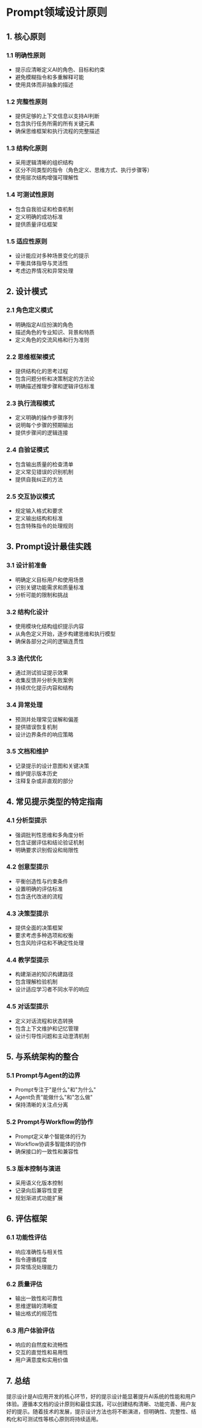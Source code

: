# Prompt领域设计原则

## 1. 核心原则

### 1.1 明确性原则
- 提示应清晰定义AI的角色、目标和约束
- 避免模糊指令和多重解释可能
- 使用具体而非抽象的描述

### 1.2 完整性原则
- 提供足够的上下文信息以支持AI判断
- 包含执行任务所需的所有关键元素
- 确保思维框架和执行流程的完整描述

### 1.3 结构化原则
- 采用逻辑清晰的组织结构
- 区分不同类型的指令（角色定义、思维方式、执行步骤等）
- 使用层次结构增强可理解性

### 1.4 可测试性原则
- 包含自我验证和检查机制
- 定义明确的成功标准
- 提供质量评估框架

### 1.5 适应性原则
- 设计能应对多种场景变化的提示
- 平衡具体指导与灵活性
- 考虑边界情况和异常处理

## 2. 设计模式

### 2.1 角色定义模式
- 明确指定AI应扮演的角色
- 描述角色的专业知识、背景和特质
- 定义角色的交流风格和行为准则

### 2.2 思维框架模式
- 提供结构化的思考过程
- 包含问题分析和决策制定的方法论
- 明确描述推理步骤和逻辑评估标准

### 2.3 执行流程模式
- 定义明确的操作步骤序列
- 说明每个步骤的预期输出
- 提供步骤间的逻辑连接

### 2.4 自验证模式
- 包含输出质量的检查清单
- 定义常见错误的识别机制
- 提供自我纠正的方法

### 2.5 交互协议模式
- 规定输入格式和要求
- 定义输出结构和标准
- 包含特殊指令的处理规则

## 3. Prompt设计最佳实践

### 3.1 设计前准备
- 明确定义目标用户和使用场景
- 识别关键功能需求和质量标准
- 分析可能的限制和挑战

### 3.2 结构化设计
- 使用模块化结构组织提示内容
- 从角色定义开始，逐步构建思维和执行模型
- 确保各部分之间的逻辑连贯性

### 3.3 迭代优化
- 通过测试验证提示效果
- 收集反馈并分析失败案例
- 持续优化提示内容和结构

### 3.4 异常处理
- 预测并处理常见误解和偏差
- 提供错误恢复机制
- 设计边界条件的响应策略

### 3.5 文档和维护
- 记录提示的设计意图和关键决策
- 维护提示版本历史
- 注释复杂或非直观的部分

## 4. 常见提示类型的特定指南

### 4.1 分析型提示
- 强调批判性思维和多角度分析
- 包含证据评估和结论验证机制
- 明确要求识别假设和局限性

### 4.2 创意型提示
- 平衡创造性与约束条件
- 设置明确的评估标准
- 包含迭代改进的流程

### 4.3 决策型提示
- 提供全面的决策框架
- 要求考虑多种选项和权衡
- 包含风险评估和不确定性处理

### 4.4 教学型提示
- 构建渐进的知识构建路径
- 包含理解检验机制
- 设计适应学习者不同水平的响应

### 4.5 对话型提示
- 定义对话流程和状态转换
- 包含上下文维护和记忆管理
- 设计引导性问题和主动澄清机制

## 5. 与系统架构的整合

### 5.1 Prompt与Agent的边界
- Prompt专注于"是什么"和"为什么"
- Agent负责"能做什么"和"怎么做"
- 保持清晰的关注点分离

### 5.2 Prompt与Workflow的协作
- Prompt定义单个智能体的行为
- Workflow协调多智能体的协作
- 确保接口的一致性和兼容性

### 5.3 版本控制与演进
- 采用语义化版本控制
- 记录向后兼容性变更
- 规划渐进式功能扩展

## 6. 评估框架

### 6.1 功能性评估
- 响应准确性与相关性
- 指令遵循程度
- 异常情况处理能力

### 6.2 质量评估
- 输出一致性和可靠性
- 思维逻辑的清晰度
- 输出格式的规范性

### 6.3 用户体验评估
- 响应的自然度和流畅性
- 交互的直觉性和易用性
- 用户满意度和实用价值

## 7. 总结

提示设计是AI应用开发的核心环节，好的提示设计能显著提升AI系统的性能和用户体验。遵循本文档的设计原则和最佳实践，可以创建结构清晰、功能完善、用户友好的提示。随着技术的发展，提示设计方法也将不断演进，但明确性、完整性、结构化和可测试性等核心原则将持续适用。 
